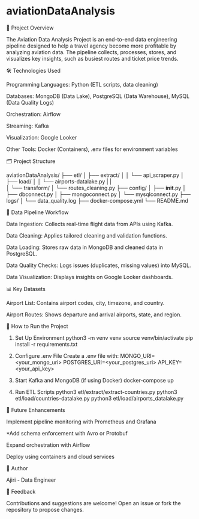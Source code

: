 # aviationDataAnalysis

📌 Project Overview

The Aviation Data Analysis Project is an end-to-end data engineering pipeline designed to help a travel agency become more profitable by analyzing aviation data. The pipeline collects, processes, stores, and visualizes key insights, such as busiest routes and ticket price trends.

🛠️ Technologies Used

Programming Languages: Python (ETL scripts, data cleaning)

Databases: MongoDB (Data Lake), PostgreSQL (Data Warehouse), MySQL (Data Quality Logs)

Orchestration: Airflow

Streaming: Kafka

Visualization: Google Looker

Other Tools: Docker (Containers), .env files for environment variables

🗂️ Project Structure

aviationDataAnalysis/
├── etl/
│       ├── extract/
│       │           └── api_scraper.py
│       ├── load/
│       │   └── airports-datalake.py
|       |   
│       └── transform/
│                     └── routes_cleaning.py
├── config/
│           ├── __init__.py
│           ├── dbconnect.py
│           ├── mongoconnect.py
│           └── mysqlconnect.py
├── logs/
│   └── data_quality.log
├── docker-compose.yml
└── README.md


💾 Data Pipeline Workflow

Data Ingestion: Collects real-time flight data from APIs using Kafka.

Data Cleaning: Applies tailored cleaning and validation functions.

Data Loading: Stores raw data in MongoDB and cleaned data in PostgreSQL.

Data Quality Checks: Logs issues (duplicates, missing values) into MySQL.

Data Visualization: Displays insights on Google Looker dashboards.

📊 Key Datasets

Airport List: Contains airport codes, city, timezone, and country.

Airport Routes: Shows departure and arrival airports, state, and region.


🚀 How to Run the Project

1. Set Up Environment
python3 -m venv venv
source venv/bin/activate
pip install -r requirements.txt

2. Configure .env File
Create a .env file with:
MONGO_URI=<your_mongo_uri>
POSTGRES_URI=<your_postgres_uri>
API_KEY=<your_api_key>

3. Start Kafka and MongoDB (if using Docker)
docker-compose up

4. Run ETL Scripts
python3 etl/extract/extract-countries.py
python3 etl/load/countries-datalake.py
python3 etl/load/airports_datalake.py

🚧 Future Enhancements

Implement pipeline monitoring with Prometheus and Grafana

*Add schema enforcement with Avro or Protobuf

Expand orchestration with Airflow

Deploy using containers and cloud services

👤 Author

Ajiri - Data Engineer

💬 Feedback

Contributions and suggestions are welcome! Open an issue or fork the repository to propose changes.


